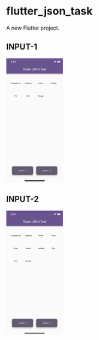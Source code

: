 # flutter_json_task

A new Flutter project.

## INPUT-1
<img src="simulator_screenshot_8C63A234-FCC0-4018-9298-1F6A06CDDC2A.png" alt="Home Page" style="width: 30%; max-width: 390px; height: 30%;"/>


## INPUT-2

<img src="simulator_screenshot_56A72B22-6D65-404C-8A88-C5CBFFE1995E.png" alt="Home Page" style="width: 30%; max-width: 390px; height: 30%;"/>
